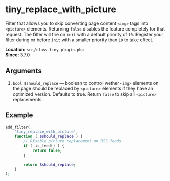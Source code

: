 # tiny_replace_with_picture

Filter that allows you to skip converting page content `<img>` tags into `<picture>` elements. Returning `false` disables the feature completely for that request.
The filter will fire on `init` with a default priority of `10`. Register your filter during or before `init` with a smaller priority than `10` to take effect.

**Location:** `src/class-tiny-plugin.php`  
**Since:** 3.7.0

## Arguments

1. `bool $should_replace` — boolean to control wether `<img>` elements on the page should be replaced by `<picture>` elements if they have an optimized version. Defaults to true. Return `false` to skip all `<picture>` replacements.

## Example

```php
add_filter(
	'tiny_replace_with_picture',
	function ( $should_replace ) {
		// Disable picture replacement on RSS feeds.
		if ( is_feed() ) {
			return false;
		}

		return $should_replace;
	}
);
```
